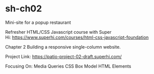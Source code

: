 # sh-ch02
Mini-site for a popup restaurant

Refresher HTML/CSS Javascript course with Super Hi: https://www.superhi.com/courses/html-css-javascript-foundation

Chapter 2 Building a responsive single-column website.

Project Link: https://patio-project-02-draft.superhi.com/

Focusing On: Media Queries CSS Box Model HTML Elements
